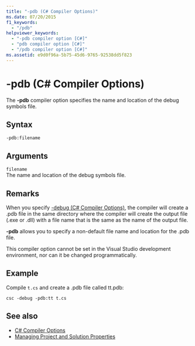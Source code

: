 ```yaml
---
title: "-pdb (C# Compiler Options)"
ms.date: 07/20/2015
f1_keywords: 
  - "/pdb"
helpviewer_keywords: 
  - "-pdb compiler option [C#]"
  - "pdb compiler option [C#]"
  - "/pdb compiler option [C#]"
ms.assetid: e9d0f96a-5b75-45d6-9765-92538dd5f823
---
```

# -pdb (C# Compiler Options)
The **-pdb** compiler option specifies the name and location of the debug symbols file.  
  
## Syntax  
  
```console  
-pdb:filename  
```  
  
## Arguments  
 `filename`  
 The name and location of the debug symbols file.  
  
## Remarks  
 When you specify [-debug (C# Compiler Options)](./debug-compiler-option.md), the compiler will create a .pdb file in the same directory where the compiler will create the output file (.exe or .dll) with a file name that is the same as the name of the output file.  
  
 **-pdb** allows you to specify a non-default file name and location for the .pdb file.  
  
 This compiler option cannot be set in the Visual Studio development environment, nor can it be changed programmatically.  
  
## Example  
 Compile `t.cs` and create a .pdb file called tt.pdb:  
  
```console  
csc -debug -pdb:tt t.cs  
```  
  
## See also

- [C# Compiler Options](./index.md)
- [Managing Project and Solution Properties](/visualstudio/ide/managing-project-and-solution-properties)
